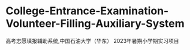 # College-Entrance-Examination-Volunteer-Filling-Auxiliary-System
高考志愿填报辅助系统,中国石油大学（华东） 2023年暑期小学期实习项目
